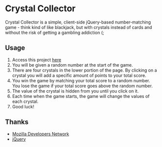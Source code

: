 # Crystal Collector

Crystal Collector is a simple, client-side jQuery-based number-matching game - think kind of like blackjack, but with crystals instead of cards and without the risk of getting a gambling addiction (; 

## Usage

1. Access this project [here](http://happyliltrees.github.io/CrystalCollector)
2. You will be given a random number at the start of the game.
3. There are four crystals in the lower portion of the page. By clicking on a crystal you will add a specific amount of points to your total score.
4. You win the game by matching your total score to a random number. You lose the game if your total score goes above the random number.
5. The value of the crystal is hidden from you until you click on it.
6. Each time when the game starts, the game will change the values of each crystal.
7. Good luck!

## Thanks

* [Mozilla Developers Network](https://developer.mozilla.org/en-US/docs/Web/javascript)
* [jQuery](https://jquery.com)

